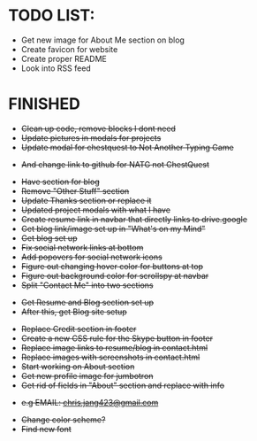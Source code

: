 # TODO LIST:
+ Get new image for About Me section on blog
+ Create favicon for website
+ Create proper README
+ Look into RSS feed

# FINISHED
+ ~~Clean up code, remove blocks I dont need~~
+ ~~Update pictures in modals for projects~~
+ ~~Update modal for chestquest to Not Another Typing Game~~
 - ~~And change link to github for NATG not ChestQuest~~
+ ~~Have section for blog~~
+ ~~Remove "Other Stuff" section~~
+ ~~Update Thanks section or replace it~~
+ ~~Updated project modals with what I have~~
+ ~~Create resume link in navbar that directly links to drive.google~~
+ ~~Get blog link/image set up in "What's on my Mind"~~
+ ~~Get blog set up~~
+ ~~Fix social network links at bottom~~
+ ~~Add popovers for social network icons~~
+ ~~Figure out changing hover color for buttons at top~~
+ ~~Figure out background color for scrollspy at navbar~~
+ ~~Split "Contact Me" into two sections~~
 - ~~Get Resume and Blog section set up~~
 - ~~After this, get Blog site setup~~
+ ~~Replace Credit section in footer~~
+ ~~Create a new CSS rule for the Skype button in footer~~
+ ~~Replace image links to resume/blog in contact.html~~
+ ~~Replace images with screenshots in contact.html~~
+ ~~Start working on About section~~
+ ~~Get new profile image for jumbotron~~
+ ~~Get rid of fields in "About" section and replace with info~~
 - ~~e.g EMAIL: chris.jang423@gmail.com~~
+ ~~Change color scheme?~~
+ ~~Find new font~~
